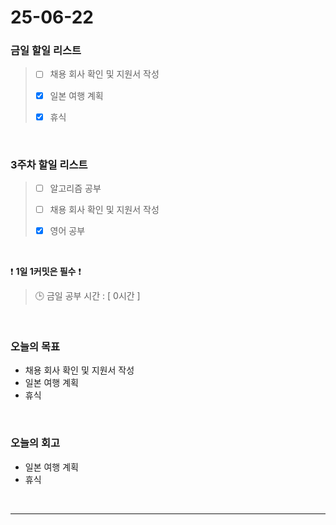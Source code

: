 # 25-06-22

### 금일 할일 리스트
> - [ ] 채용 회사 확인 및 지원서 작성
>
> - [x] 일본 여행 계획
>
> - [x] 휴식

<br/>

### 3주차 할일 리스트
> - [ ] 알고리즘 공부
>
> - [ ] 채용 회사 확인 및 지원서 작성
>
> - [x] 영어 공부

<br/>

❗ **1일 1커밋은 필수** ❗

> 🕒 금일 공부 시간 : [ 0시간 ]

<br/>

### 오늘의 목표
- 채용 회사 확인 및 지원서 작성
- 일본 여행 계획
- 휴식

<br>

### 오늘의 회고
- 일본 여행 계획
- 휴식


<br/>

---
